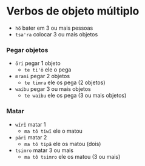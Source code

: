 # Verbos de objeto múltiplo

- `hö` bater em 3 ou mais pessoas
- `tsaꞌra` colocar 3 ou mais objetos

### Pegar objetos
- `öri` pegar 1 objeto
    - `te tiꞌö` ele o pega 
- `mrami` pegar 2 objetos
    - `te timra` ele os pega (2 objetos)
- `waibu` pegar 3 ou mais objetos
    - `te waibu` ele os pega (3 ou mais objetos)

### Matar
- `wĩrĩ` matar 1
  - `ma tô tiwĩ` ele o matou 
- `pãrĩ` matar 2
  - `ma tô tipã` ele os matou (dois) 
- `tsimro` matar 3 ou mais 
  - `ma tô tsimro` ele os matou (3 ou mais)
